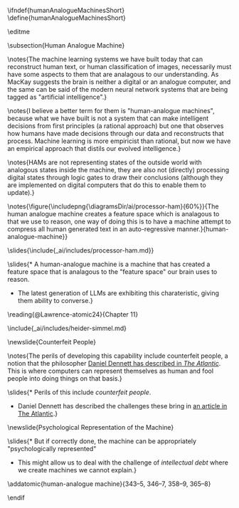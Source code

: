 \ifndef{humanAnalogueMachinesShort}
\define{humanAnalogueMachinesShort}

\editme

\subsection{Human Analogue Machine}

\notes{The machine learning systems we have built today that can reconstruct human text, or human classification of images, necessarily must have some aspects to them that are analagous to our understanding. As MacKay suggests the brain is neither a digital or an analogue computer, and the same can be said of the modern neural network systems that are being tagged as "artificial intelligence".}

\notes{I believe a better term for them is "human-analogue machines", because what we have built is not a system that can make intelligent decisions from first principles (a rational approach) but one that observes how humans have made decisions through our data and reconstructs that process. Machine learning is more empiricist than rational, but now we have an empirical approach that distils our evolved intelligence.}

\notes{HAMs are not representing states of the outside world with analogous states inside the machine, they are also not (directly) processing digital states through logic gates to draw their conclusions (although they are implemented on digital computers that do this to enable them to update).}

\notes{\figure{\includepng{\diagramsDir/ai/processor-ham}{60%}}{The human analogue machine creates a feature space which is analagous to that we use to reason, one way of doing this is to have a machine attempt to compress all human generated text in an auto-regressive manner.}{human-analogue-machine}}

\slides{\include{_ai/includes/processor-ham.md}}

\slides{* A human-analogue machine is a machine that has created a feature space that is analagous to the "feature space" our brain uses to reason.

* The latest generation of LLMs are exhibiting this charateristic, giving them ability to converse.}

\reading{@Lawrence-atomic24}{Chapter 11}

\include{_ai/includes/heider-simmel.md}

\newslide{Counterfeit People}

\notes{The perils of developing this capability include counterfeit people, a notion that the philosopher [Daniel Dennett has described in *The Atlantic*](https://www.theatlantic.com/technology/archive/2023/05/problem-counterfeit-people/674075/). This is where computers can represent themselves as human and fool people into doing things on that basis.}

\slides{* Perils of this include *counterfeit people*.
* Daniel Dennett has described the challenges these bring in [an article in The Atlantic](https://www.theatlantic.com/technology/archive/2023/05/problem-counterfeit-people/674075/).}

\newslide{Psychological Representation of the Machine}

\slides{* But if correctly done, the machine can be appropriately "psychologically represented"

* This might allow us to deal with the challenge of *intellectual debt* where we create machines we cannot explain.}

\addatomic{human-analogue machine}{343–5, 346–7, 358–9, 365–8}

\endif
